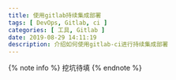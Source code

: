 ```yaml
---
title: 使用gitlab持续集成部署
tags: [ DevOps, Gitlab, ci ]
categories: [ 工具, Gitlab ]
date: 2019-08-29 14:11:19
description: 介绍如何使用gitlab-ci进行持续集成部署
---
```


{% note info %}
挖坑待填
{% endnote %}
